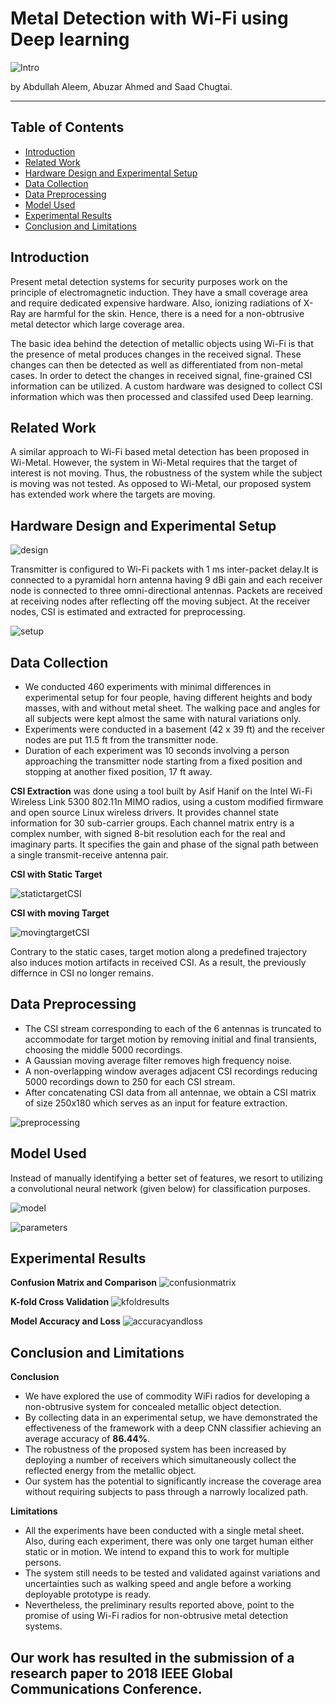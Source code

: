# Metal Detection with Wi-Fi using Deep learning

![Intro](https://cdn.pbrd.co/images/HWwQCzh.png)

by Abdullah Aleem, Abuzar Ahmed and Saad Chugtai.

---

## Table of Contents

- [Introduction](#introduction)
- [Related Work](#related-work)
- [Hardware Design and Experimental Setup](#hardware-design-and-experimental-setup)
- [Data Collection](#data-collection)
- [Data Preprocessing](#data-preprocessing)
- [Model Used](#model-used)
- [Experimental Results](#experimental-results)
- [Conclusion and Limitations](#conclusion-and-limitations)


## Introduction
Present metal detection systems for security purposes work on the principle of electromagnetic induction. They have a small coverage area and require dedicated expensive hardware. Also, ionizing radiations of X-Ray are harmful for the skin. Hence, there is a need for a non-obtrusive metal detector which large coverage area.

The basic idea behind the detection of metallic objects using Wi-Fi is that the presence of metal produces changes in the received signal. These changes can then be detected as well as differentiated from non-metal cases. In order to detect the changes in received signal, fine-grained CSI information can be utilized. A custom hardware was designed to collect CSI information which was then processed and classifed used Deep learning.

## Related Work
A similar approach to Wi-Fi based metal detection has been proposed in Wi-Metal. However, the system in Wi-Metal requires that the target of interest is not moving. Thus, the robustness of the system while the subject is moving was not tested. As opposed to Wi-Metal, our proposed system has extended work where the targets are moving.

## Hardware Design and Experimental Setup

![design](https://cdn.pbrd.co/images/HWwIlJf.png)

Transmitter is configured to Wi-Fi packets with 1 ms inter-packet delay.It is connected to a pyramidal horn antenna having 9 dBi gain and each receiver node is connected to three omni-directional antennas. Packets are received at receiving nodes after reflecting off the moving subject. At the receiver nodes, CSI is estimated and extracted for preprocessing. 

![setup](https://userscontent2.emaze.com/images/694313c7-4a1b-4238-afea-b3d7418ecc2d/316ece7fbf0d0e35baad1f07800c0903.jpg)


## Data Collection

- We conducted 460 experiments with minimal differences in experimental setup for four people, having different heights and body masses, with and without metal sheet. The walking pace and angles for all subjects were kept almost the same with natural variations only.
- Experiments were conducted in a basement (42 x 39 ft) and the receiver nodes are put 11.5 ft from the transmitter node.
- Duration of each experiment was 10 seconds involving a person approaching the transmitter node starting from a fixed position and stopping at another fixed position, 17 ft away.


**CSI Extraction** was done using a tool built by Asif Hanif on the Intel Wi-Fi Wireless Link 5300 802.11n MIMO radios, using a custom modified firmware and open source Linux wireless drivers. It provides channel state information for 30 sub-carrier groups. Each channel matrix entry is a complex number, with signed 8-bit resolution each for the real and imaginary parts. It specifies the gain and phase of the signal path between a single transmit-receive antenna pair.

**CSI with Static Target**

![statictargetCSI](https://res.cloudinary.com/emazecom/image/fetch/c_limit,a_ignore,w_440,h_280/https%3A%2F%2Fuserscontent2.emaze.com%2Fimages%2F694313c7-4a1b-4238-afea-b3d7418ecc2d%2F72fd1edee58e624798969bd18a8a63c9.jpg)

**CSI with moving Target**

![movingtargetCSI](https://cdn.pbrd.co/images/HWx61Qt.png)

Contrary to the static cases, target motion along a predefined trajectory also induces motion artifacts in received CSI. As a result, the previously differnce in CSI no longer remains.

## Data Preprocessing

- The CSI stream corresponding to each of the 6 antennas is truncated to accommodate for target motion by removing initial and final transients, choosing the middle 5000 recordings. 
- A Gaussian moving average filter removes high frequency noise.
- A non-overlapping window averages adjacent CSI recordings reducing 5000 recordings down to  250 for each CSI stream.
- After concatenating CSI data from all antennae, we obtain a CSI matrix of size 250x180 which serves as an input for feature extraction.

![preprocessing](https://res.cloudinary.com/emazecom/image/fetch/c_limit,a_ignore,w_400,h_320/https%3A%2F%2Fuserscontent2.emaze.com%2Fimages%2F694313c7-4a1b-4238-afea-b3d7418ecc2d%2Fdcec83954c9e0b035fd2bd323684f6f8.JPG)


## Model Used

Instead of manually identifying a better set of features, we resort to utilizing a convolutional neural network (given below) for classification purposes.

![model](https://res.cloudinary.com/emazecom/image/fetch/c_limit,a_ignore,w_720,h_200/https%3A%2F%2Fuserscontent2.emaze.com%2Fimages%2F694313c7-4a1b-4238-afea-b3d7418ecc2d%2Fb2d42aefe6b8261b77729da892905895.jpg)

![parameters](https://cdn.pbrd.co/images/HWx6SJC.png)


## Experimental Results

**Confusion Matrix and Comparison**
![confusionmatrix](https://cdn.pbrd.co/images/HWxdkSx.png)

**K-fold Cross Validation**
![kfoldresults](https://cdn.pbrd.co/images/HWxe1jK.png)

**Model Accuracy and Loss**
![accuracyandloss](https://cdn.pbrd.co/images/HWxeC6W.png)


## Conclusion and Limitations

**Conclusion**

- We have explored the use of commodity WiFi radios for developing a non-obtrusive system for concealed metallic object detection.
- By collecting data in an experimental setup, we have demonstrated the effectiveness of the framework with a deep CNN classifier achieving an average accuracy of **86.44%**. 
- The robustness of the proposed system has been increased by deploying a number of receivers which simultaneously collect the reflected energy from the metallic object. 
- Our system has the potential to significantly increase the coverage area without requiring subjects to pass through a narrowly localized path.


**Limitations**

- All the experiments have been conducted with a single metal sheet. Also, during each experiment, there was only one target human either static or in motion. We intend to expand this to work for multiple persons.
- The system still needs to be tested and validated against variations and uncertainties such as walking speed and angle before a working deployable prototype is ready. 
- Nevertheless, the preliminary results reported above, point to the promise of using Wi-Fi radios for non-obtrusive metal detection systems.



## Our work has resulted in the submission of a research paper to 2018 IEEE Global Communications Conference.

